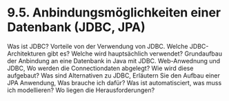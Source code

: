 # 9.5. Anbindungsmöglichkeiten einer Datenbank (JDBC, JPA)

Was ist JDBC? Vorteile von der Verwendung von JDBC. Welche JDBC-Architekturen gibt es?
Welche wird hauptsächlich verwendet? Grundaufbau der Anbindung an eine Datenbank in
Java mit JDBC. Web-Anwednung und JDBC, Wo werden die Connectiondaten abgelegt? Wie
wird diese aufgebaut? Was sind Alternativen zu JDBC, Erläutern Sie den Aufbau einer JPA
Anwendung, Was brauche ich dafür? Was ist automatisciert, was muss ich modellieren? Wo
liegen die Herausforderungen?